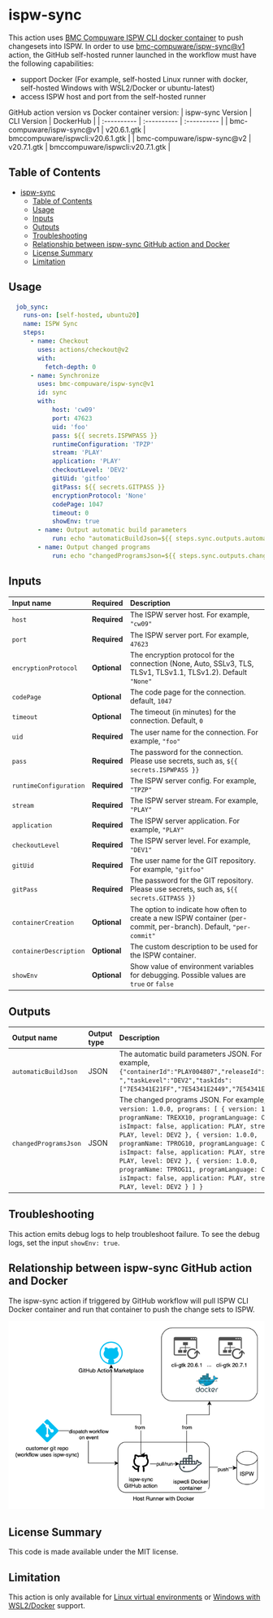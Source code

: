 # ispw-sync

This action uses [BMC Compuware ISPW CLI docker container](https://hub.docker.com/r/bmccompuware/ispwcli) to push changesets into ISPW. In order to use [bmc-compuware/ispw-sync@v1](http://github/compuware-ispw/ispw-sync) action, the GitHub self-hosted runner launched in the workflow must have the following capabilities:
* support Docker (For example, self-hosted Linux runner with docker, self-hosted Windows with WSL2/Docker or ubuntu-latest)
* access ISPW host and port from the self-hosted runner

GitHub action version vs Docker container version:
| ispw-sync Version | CLI Version | DockerHub |
| :---------- | :---------- | :---------- |
| bmc-compuware/ispw-sync@v1 | v20.6.1.gtk | bmccompuware/ispwcli:v20.6.1.gtk |
| bmc-compuware/ispw-sync@v2 | v20.7.1.gtk | bmccompuware/ispwcli:v20.7.1.gtk |

## Table of Contents
<!-- toc -->

- [ispw-sync](#ispw-sync)
  - [Table of Contents](#table-of-contents)
  - [Usage](#usage)
  - [Inputs](#inputs)
  - [Outputs](#outputs)
  - [Troubleshooting](#troubleshooting)
  - [Relationship between ispw-sync GitHub action and Docker](#relationship-between-ispw-sync-github-action-and-docker)
  - [License Summary](#license-summary)
  - [Limitation](#limitation)

<!-- tocstop -->


## Usage

```yaml
  job_sync:
    runs-on: [self-hosted, ubuntu20]
    name: ISPW Sync
    steps:
      - name: Checkout
        uses: actions/checkout@v2
        with:
          fetch-depth: 0
      - name: Synchronize
        uses: bmc-compuware/ispw-sync@v1
        id: sync
        with:
            host: 'cw09'
            port: 47623
            uid: 'foo'
            pass: ${{ secrets.ISPWPASS }}
            runtimeConfiguration: 'TPZP'
            stream: 'PLAY'
            application: 'PLAY'
            checkoutLevel: 'DEV2'
            gitUid: 'gitfoo'
            gitPass: ${{ secrets.GITPASS }}
            encryptionProtocol: 'None'
            codePage: 1047
            timeout: 0
            showEnv: true
        - name: Output automatic build parameters
            run: echo "automaticBuildJson=${{ steps.sync.outputs.automaticBuildJson }}"
        - name: Output changed programs
            run: echo "changedProgramsJson=${{ steps.sync.outputs.changedProgramsJson }}"
```


## Inputs

| Input name | Required | Description |
| :--------- | :------- | :---------- |
| `host` | **Required** | The ISPW server host. For example, `"cw09"` |
| `port` | **Required** | The ISPW server port. For example, `47623` |
| `encryptionProtocol` | **Optional** | The encryption protocol for the connection (None, Auto, SSLv3, TLS, TLSv1, TLSv1.1, TLSv1.2). Default `"None"`
| `codePage` | **Optional** | The code page for the connection. default, `1047` |
| `timeout` | **Optional** | The timeout (in minutes) for the connection. Default, `0` |
| `uid` | **Required** | The user name for the connection. For example, `"foo"` |
| `pass` | **Required** | The password for the connection. Please use secrets, such as, `${{ secrets.ISPWPASS }}` |
| `runtimeConfiguration` | **Required** | The ISPW server config. For example, `"TPZP"` |
| `stream` | **Required** | The ISPW server stream. For example, `"PLAY"` |
| `application` | **Required** | The ISPW server application. For example, `"PLAY"` |
| `checkoutLevel` | **Required** | The ISPW server level. For example, `"DEV1"` |
| `gitUid` | **Required** | The user name for the GIT repository. For example, `"gitfoo"` |
| `gitPass` | **Required** | The password for the GIT repository. Please use secrets, such as, `${{ secrets.GITPASS }}` |
| `containerCreation` | **Optional** | The option to indicate how often to create a new ISPW container (per-commit, per-branch). Default, `"per-commit"` |
| `containerDescription` | **Optional** | The custom description to be used for the ISPW container. |
| `showEnv` | **Optional** | Show value of environment variables for debugging. Possible values are `true` or `false` |



## Outputs

| Output name | Output type | Description |
| :---------- | :---------- | :---------- |
| `automaticBuildJson` | JSON | The automatic build parameters JSON. For example, `{"containerId":"PLAY004807","releaseId":" ","taskLevel":"DEV2","taskIds":["7E54341E21FF","7E54341E2449","7E54341E2610"]}`|
| `changedProgramsJson` | JSON | The changed programs JSON. For example, `{ version: 1.0.0, programs: [ { version: 1.0.0, programName: TREXX10, programLanguage: CLST, isImpact: false, application: PLAY, stream: PLAY, level: DEV2 }, { version: 1.0.0, programName: TPROG10, programLanguage: COB, isImpact: false, application: PLAY, stream: PLAY, level: DEV2 }, { version: 1.0.0, programName: TPROG11, programLanguage: COB, isImpact: false, application: PLAY, stream: PLAY, level: DEV2 } ] }`|

## Troubleshooting

This action emits debug logs to help troubleshoot failure. To see the debug logs, set the input `showEnv: true`.

## Relationship between ispw-sync GitHub action and Docker

The ispw-sync action if triggered by GitHub workflow will pull ISPW CLI Docker container and run that container to push the change sets to ISPW.

![ispw-sync explained](media/ispw-sync-explained.png)

## License Summary

This code is made available under the MIT license.


## Limitation

This action is only available for [Linux virtual environments](https://help.github.com/en/articles/virtual-environments-for-github-actions#supported-virtual-environments-and-hardware-resources) or [Windows with WSL2/Docker](https://docs.docker.com/docker-for-windows/wsl/) support.
